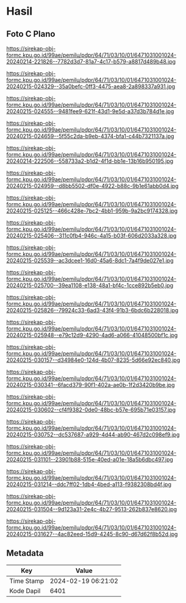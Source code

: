 # Hasil

## Foto C Plano

https://sirekap-obj-formc.kpu.go.id/99ae/pemilu/pdpr/64/71/03/10/01/6471031001024-20240214-221826--7782d3d7-81a7-4c17-b579-a8817d489b48.jpg

https://sirekap-obj-formc.kpu.go.id/99ae/pemilu/pdpr/64/71/03/10/01/6471031001024-20240215-024329--35a0befc-0ff3-4475-aea8-2a898337a931.jpg

https://sirekap-obj-formc.kpu.go.id/99ae/pemilu/pdpr/64/71/03/10/01/6471031001024-20240215-024555--9481fee9-621f-43d1-9e5d-a37d3b784d1e.jpg

https://sirekap-obj-formc.kpu.go.id/99ae/pemilu/pdpr/64/71/03/10/01/6471031001024-20240215-024659--5f55c2da-b9eb-4374-bfa1-c44b7321137a.jpg

https://sirekap-obj-formc.kpu.go.id/99ae/pemilu/pdpr/64/71/03/10/01/6471031001024-20240214-222506--558733a2-b1d2-4f1d-bb1e-13b16b950195.jpg

https://sirekap-obj-formc.kpu.go.id/99ae/pemilu/pdpr/64/71/03/10/01/6471031001024-20240215-024959--d8bb5502-df0e-4922-b88c-9b1e61abb0d4.jpg

https://sirekap-obj-formc.kpu.go.id/99ae/pemilu/pdpr/64/71/03/10/01/6471031001024-20240215-025125--466c428e-7bc2-4bb1-959b-9a2bc9174328.jpg

https://sirekap-obj-formc.kpu.go.id/99ae/pemilu/pdpr/64/71/03/10/01/6471031001024-20240215-025406--311c0fb4-946c-4a15-b03f-606d2033a328.jpg

https://sirekap-obj-formc.kpu.go.id/99ae/pemilu/pdpr/64/71/03/10/01/6471031001024-20240215-025539--ac3dcee1-16d0-45a6-8dc1-7a4f9de027e1.jpg

https://sirekap-obj-formc.kpu.go.id/99ae/pemilu/pdpr/64/71/03/10/01/6471031001024-20240215-025700--39ea1108-e138-48a1-bf4c-1cce892b5eb0.jpg

https://sirekap-obj-formc.kpu.go.id/99ae/pemilu/pdpr/64/71/03/10/01/6471031001024-20240215-025826--79924c33-6ad3-43f4-91b3-6bdc6b228018.jpg

https://sirekap-obj-formc.kpu.go.id/99ae/pemilu/pdpr/64/71/03/10/01/6471031001024-20240215-025948--e79c12d9-4290-4ad6-a066-41048500bf1c.jpg

https://sirekap-obj-formc.kpu.go.id/99ae/pemilu/pdpr/64/71/03/10/01/6471031001024-20240215-030157--d34984e0-124d-4b07-8235-5d66e92ec840.jpg

https://sirekap-obj-formc.kpu.go.id/99ae/pemilu/pdpr/64/71/03/10/01/6471031001024-20240215-030341--6facd379-90f1-402a-ae0b-1f2d3420b9be.jpg

https://sirekap-obj-formc.kpu.go.id/99ae/pemilu/pdpr/64/71/03/10/01/6471031001024-20240215-030602--cf4f9382-0de0-48bc-b57e-695b71e03157.jpg

https://sirekap-obj-formc.kpu.go.id/99ae/pemilu/pdpr/64/71/03/10/01/6471031001024-20240215-030752--dc537687-a929-4d44-ab90-467d2c098ef9.jpg

https://sirekap-obj-formc.kpu.go.id/99ae/pemilu/pdpr/64/71/03/10/01/6471031001024-20240215-031101--23901b88-515e-40ed-a01e-18a5b6dbc497.jpg

https://sirekap-obj-formc.kpu.go.id/99ae/pemilu/pdpr/64/71/03/10/01/6471031001024-20240215-031214--ddc7ff02-1db4-4bed-a113-f9382308bd4f.jpg

https://sirekap-obj-formc.kpu.go.id/99ae/pemilu/pdpr/64/71/03/10/01/6471031001024-20240215-031504--9d123a31-2e4c-4b27-9513-262b837e8620.jpg

https://sirekap-obj-formc.kpu.go.id/99ae/pemilu/pdpr/64/71/03/10/01/6471031001024-20240215-031627--4ac82eed-15d9-4245-8c90-d67d62f8b52d.jpg


## Metadata

| Key        | Value               |
| ---------- | ------------------- |
| Time Stamp | 2024-02-19 06:21:02 |
| Kode Dapil | 6401                |




